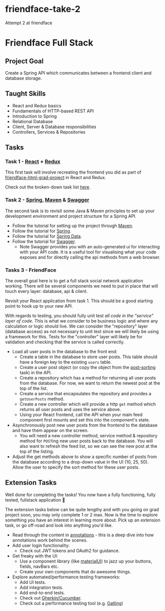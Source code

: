 # friendface-take-2
Attempt 2 at friendface

# Friendface Full Stack

## Project Goal

Create a Spring API which communicates between a frontend client and database storage.

## Taught Skills

- React and Redux basics
- Fundamentals of HTTP-based REST API
- Introduction to Spring
- Relational Database
- Client, Server & Database responsibilities
- Controllers, Services & Repositories

## Tasks

### Task 1 - [React](https://reactjs.org/) + [Redux](https://redux.js.org/)
This first task will involve recreating the frontend you did as part of [friendface-html-grad-project](https://github.com/ScottLogic/friendface-html-grad-project) in React and Redux.

Check out the broken-down task list [here](react.md).

### Task 2 - [Spring](https://spring.io/), [Maven](https://maven.apache.org/) & [Swagger](https://swagger.io/)

The second task is to revisit some Java & Maven principles to set up your development environment and project structure for a Spring API.

- Follow the tutorial for setting up the project through [Maven](maven.md).
- Follow the tutorial for [Spring](spring.md).
- Follow the tutorial for [Spring Data](spring-data.md).
- Follow the tutorial for [Swagger](swagger.md).
  - Note Swagger provides you with an auto-generated ui for interacting with your API code. It is a useful tool for visualising what your code exposes and for directly calling the api methods from a web browser.

### Tasks 3 - FriendFace

The overall goal here is to get a full stack social network application working. There will be several components we need to put in place that will touch every layer: database, api & client.

Revisit your React application from task 1. This should be a good starting point to hook up to your new API.

With regards to testing, you should fully unit test _all code in the "service" layer of code_. This is what we consider to be business logic and where any calculation or logic should live. We can consider the "repository" layer (database access) as not necessary to unit test since we will likely be using a framework for this. Tests for the "controller" layer will likely be for validation and checking that the service is called correctly.

- Load all user posts in the database to the front end:
  - Create a table in the database to store user posts. This table should have a foreign key to the existing `users` table.
  - Create a user post object (or copy the object from the [post-sorting](https://github.com/ScottLogic/post-sorting-grad-project) task) in the API.
  - Create a repository which has a method for returning all user posts from the database. For now, we want to return the newest post at the top of the list.
  - Create a service that encapsulates the repository and provides a `getUserPosts` method.
  - Create a new controller which will provide a http `get` method which returns all user posts and uses the service above.
  - Using your React frontend, call the API when your main feed component first mounts and set this into the component's state.
- Asynchronously post new user posts from the frontend to the database and have them appear on the screen.
  - You will need a new controller method, service method & repository method for `POST`ing new user posts back to the database. You will also want to refresh the feed list, so we can see the new post at the top of the listing.
- Adjust the get methods above to show a specific number of posts from the database according to a drop-down value in the UI (10, 25, 50). Allow the user to specify the sort method for these user posts.


## Extension Tasks

Well done for completing the tasks! You now have a fully functioning, fully tested, fullstack application 🎉

The extension tasks below can be quite lengthy and with you going on grad project soon, you may only complete 1 or 2 max. Now is the time to explore something you have an interest in learning more about. Pick up an extension task, or go off-road and look into anything you'd like.

- Read through the content in [annotations](annotations.md) - this is a deep dive into how annotations work behind the scenes.
- Add user login functionality:
  - Check out JWT tokens and OAuth2 for guidance.
- Get freaky with the UI:
  - Use a component library (like [materialUI](https://mui.com/)) to jazz up your buttons, fields, navBars etc.
  - Create your own components that do awesome things.
- Explore automated/performance testing frameworks:
  - Add UI tests.
  - Add integration tests.
  - Add end-to-end tests.
  - Check out [Gherkin/Cucumber](https://cucumber.io/docs/gherkin/).
  - Check out a performance testing tool (e.g. [Gatling](https://gatling.io/))
